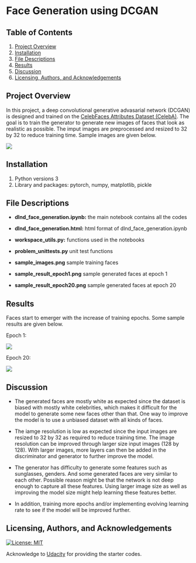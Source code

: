# Face Generation using DCGAN

## Table of Contents

1. [Project Overview](#project_overview)
2. [Installation](#installation)
3. [File Descriptions](#files)
4. [Results](#results)
5. [Discussion](#discussion)
6. [Licensing, Authors, and Acknowledgements](#licensing)

## Project Overview <a name="project_overview"></a>

In this project, a deep convolutional generative advasarial network (DCGAN) is designed and trained on the [CelebFaces Attributes Dataset (CelebA)](http://mmlab.ie.cuhk.edu.hk/projects/CelebA.html). The goal is to train the generator to generate new images of faces that look as realistic as possible. The imput images are preprocessed and resized to 32 by 32 to reduce training time. Sample images are given below.

<img src="sample_images.png"/> 

## Installation <a name="installation"></a>

1. Python versions 3
2. Library and packages: pytorch, numpy, matplotlib, pickle

## File Descriptions <a name="files"></a>

* **dlnd_face_generation.ipynb:** the main notebook contains all the codes

* **dlnd_face_generation.html:** html format of dlnd_face_generation.ipynb

* **workspace_utils.py:** functions used in the notebooks

* **problem_unittests.py** unit test functions

* **sample_images.png** sample training faces

* **sample_result_epoch1.png** sample generated faces at epoch 1

* **sample_result_epoch20.png** sample generated faces at epoch 20

## Results<a name="results"></a>

Faces start to emerger with the increase of training epochs. Some sample results are given below.

Epoch 1:

<img src="sample_result_epoch1.png"/> 

Epoch 20:

<img src="sample_result_epoch20.png"/> 

## Discussion<a name="discussion"></a>

* The generated faces are mostly white as expected since the dataset is biased with mostly white celebrities, which makes it difficult for the model to generate some new faces other than that. One way to improve the model is to use a unbiased dataset with all kinds of faces.

* The iamge resolution is low as expected since the input images are resized to 32 by 32 as required to reduce training time. The image resolution can be improved through larger size input images (128 by 128). With larger images, more layers can then be added in the discriminator and generator to further improve the model.

* The generator has difficulty to generate some features such as sunglasses, genders. And some generated faces are very similar to each other. Possible reason might be that the network is not deep enough to capture all these features. Using larger image size as well as improving the model size might help learning these features better.

* In addition, training more epochs and/or implementing evolving learning rate to see if the model will be improved further.

## Licensing, Authors, and Acknowledgements<a name="licensing"></a>

[![License: MIT](https://img.shields.io/badge/License-MIT-yellow.svg)](https://opensource.org/licenses/MIT)

Acknowledge to [Udacity](https://www.udacity.com/) for providing the starter codes.  
